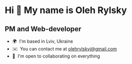 Hi 👋 My name is Oleh Rylsky
============================

PM and Web-developer
--------------------

* 🌍  I'm based in Lviv, Ukraine
* ✉️  You can contact me at [olehrylskyj@gmail.com](mailto:olehrylskyj@gmail.com)
* 🤝  I'm open to collaborating on everything
